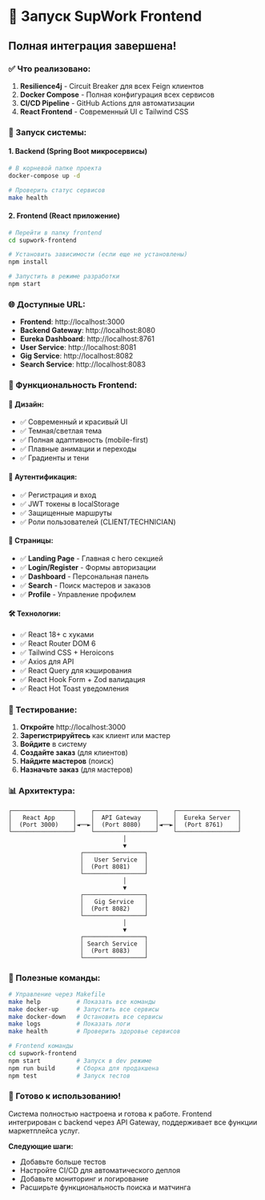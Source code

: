 # 🚀 Запуск SupWork Frontend

## Полная интеграция завершена! 

### ✅ Что реализовано:

1. **Resilience4j** - Circuit Breaker для всех Feign клиентов
2. **Docker Compose** - Полная конфигурация всех сервисов
3. **CI/CD Pipeline** - GitHub Actions для автоматизации
4. **React Frontend** - Современный UI с Tailwind CSS

### 🎯 Запуск системы:
 
#### 1. Backend (Spring Boot микросервисы)
```bash
# В корневой папке проекта
docker-compose up -d

# Проверить статус сервисов
make health
```

#### 2. Frontend (React приложение)
```bash
# Перейти в папку frontend
cd supwork-frontend

# Установить зависимости (если еще не установлены)
npm install

# Запустить в режиме разработки
npm start
```

### 🌐 Доступные URL:

- **Frontend**: http://localhost:3000
- **Backend Gateway**: http://localhost:8080
- **Eureka Dashboard**: http://localhost:8761
- **User Service**: http://localhost:8081
- **Gig Service**: http://localhost:8082
- **Search Service**: http://localhost:8083

### 📱 Функциональность Frontend:

#### 🎨 Дизайн:
- ✅ Современный и красивый UI
- ✅ Темная/светлая тема
- ✅ Полная адаптивность (mobile-first)
- ✅ Плавные анимации и переходы
- ✅ Градиенты и тени

#### 🔐 Аутентификация:
- ✅ Регистрация и вход
- ✅ JWT токены в localStorage
- ✅ Защищенные маршруты
- ✅ Роли пользователей (CLIENT/TECHNICIAN)

#### 📄 Страницы:
- ✅ **Landing Page** - Главная с hero секцией
- ✅ **Login/Register** - Формы авторизации
- ✅ **Dashboard** - Персональная панель
- ✅ **Search** - Поиск мастеров и заказов
- ✅ **Profile** - Управление профилем

#### 🛠️ Технологии:
- ✅ React 18+ с хуками
- ✅ React Router DOM 6
- ✅ Tailwind CSS + Heroicons
- ✅ Axios для API
- ✅ React Query для кэширования
- ✅ React Hook Form + Zod валидация
- ✅ React Hot Toast уведомления

### 🎯 Тестирование:

1. **Откройте** http://localhost:3000
2. **Зарегистрируйтесь** как клиент или мастер
3. **Войдите** в систему
4. **Создайте заказ** (для клиентов)
5. **Найдите мастеров** (поиск)
6. **Назначьте заказ** (для мастеров)

### 📊 Архитектура:

```
┌─────────────────┐    ┌─────────────────┐    ┌─────────────────┐
│   React App     │    │  API Gateway    │    │  Eureka Server  │
│  (Port 3000)    │◄──►│  (Port 8080)    │◄──►│  (Port 8761)    │
└─────────────────┘    └─────────────────┘    └─────────────────┘
                                │
                                ▼
                    ┌─────────────────┐
                    │   User Service  │
                    │  (Port 8081)    │
                    └─────────────────┘
                                │
                                ▼
                    ┌─────────────────┐
                    │   Gig Service   │
                    │  (Port 8082)    │
                    └─────────────────┘
                                │
                                ▼
                    ┌─────────────────┐
                    │ Search Service  │
                    │  (Port 8083)    │
                    └─────────────────┘
```

### 🔧 Полезные команды:

```bash
# Управление через Makefile
make help          # Показать все команды
make docker-up     # Запустить все сервисы
make docker-down   # Остановить все сервисы
make logs          # Показать логи
make health        # Проверить здоровье сервисов

# Frontend команды
cd supwork-frontend
npm start          # Запуск в dev режиме
npm run build      # Сборка для продакшена
npm test           # Запуск тестов
```

### 🎉 Готово к использованию!

Система полностью настроена и готова к работе. Frontend интегрирован с backend через API Gateway, поддерживает все функции маркетплейса услуг.

**Следующие шаги:**
- Добавьте больше тестов
- Настройте CI/CD для автоматического деплоя
- Добавьте мониторинг и логирование
- Расширьте функциональность поиска и матчинга
